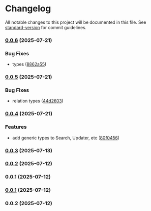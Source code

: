 # Changelog

All notable changes to this project will be documented in this file. See [standard-version](https://github.com/conventional-changelog/standard-version) for commit guidelines.

### [0.0.6](https://github.com/wxn0brP/ValtheraDB-core/compare/v0.0.5...v0.0.6) (2025-07-21)


### Bug Fixes

* types ([8862a55](https://github.com/wxn0brP/ValtheraDB-core/commit/8862a556fb08fa76382870dee10977feba7efcce))

### [0.0.5](https://github.com/wxn0brP/ValtheraDB-core/compare/v0.0.4...v0.0.5) (2025-07-21)


### Bug Fixes

* relation types ([44d2603](https://github.com/wxn0brP/ValtheraDB-core/commit/44d2603e3f4312c20bad9a384a6fbdb04ac45925))

### [0.0.4](https://github.com/wxn0brP/ValtheraDB-core/compare/v0.0.3...v0.0.4) (2025-07-21)


### Features

* add generic types to Search, Updater, etc ([80f0456](https://github.com/wxn0brP/ValtheraDB-core/commit/80f0456cde14eed10d8d4eafcf2b560ae29d671f))

### [0.0.3](https://github.com/wxn0brP/ValtheraDB-core/compare/v0.0.2...v0.0.3) (2025-07-13)

### [0.0.2](https://github.com/wxn0brP/ValtheraDB-core/compare/v0.0.1...v0.0.2) (2025-07-12)

### 0.0.1 (2025-07-12)

### [0.0.1](https://github.com/wxn0brP/ValtheraDB-core/compare/v0.0.2...v0.0.1) (2025-07-12)

### 0.0.2 (2025-07-12)
